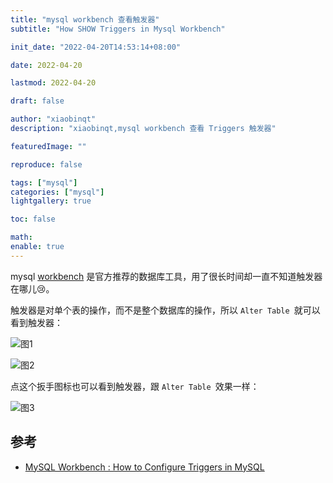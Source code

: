 ```yaml
---
title: "mysql workbench 查看触发器"
subtitle: "How SHOW Triggers in Mysql Workbench"

init_date: "2022-04-20T14:53:14+08:00"

date: 2022-04-20

lastmod: 2022-04-20

draft: false

author: "xiaobinqt"
description: "xiaobinqt,mysql workbench 查看 Triggers 触发器"

featuredImage: ""

reproduce: false

tags: ["mysql"]
categories: ["mysql"]
lightgallery: true

toc: false

math:
enable: true
---
```


<!-- author： xiaobinqt -->
<!-- email： xiaobinqt@163.com -->
<!-- https://xiaobinqt.github.io -->
<!-- https://www.xiaobinqt.cn -->


mysql [workbench](https://dev.mysql.com/downloads/workbench/) 是官方推荐的数据库工具，用了很长时间却一直不知道触发器在哪儿:cry:。

触发器是对单个表的操作，而不是整个数据库的操作，所以 `Alter Table `就可以看到触发器：

![图1](https://cdn.xiaobinqt.cn/xiaobinqt.io/20220420/795d688e27b34d9d8f7b512a99721148.png?imageView2/0/q/75|watermark/2/text/eGlhb2JpbnF0/font/dmlqYXlh/fontsize/1000/fill/IzVDNUI1Qg==/dissolve/52/gravity/SouthEast/dx/15/dy/15 '图1')

![图2](https://cdn.xiaobinqt.cn/xiaobinqt.io/20220420/f3c5261baeba4b99abf32e5ad9411cc3.png?imageView2/0/q/75|watermark/2/text/eGlhb2JpbnF0/font/dmlqYXlh/fontsize/1000/fill/IzVDNUI1Qg==/dissolve/52/gravity/SouthEast/dx/15/dy/15 '图2')

点这个扳手图标也可以看到触发器，跟 `Alter Table `效果一样：

![图3](https://cdn.xiaobinqt.cn/xiaobinqt.io/20220420/ac8c3ed5178346a59c61a187b398ef0b.png?imageView2/0/q/75|watermark/2/text/eGlhb2JpbnF0/font/dmlqYXlh/fontsize/1000/fill/IzVDNUI1Qg==/dissolve/52/gravity/SouthEast/dx/15/dy/15 '图3')

## 参考

+ [MySQL Workbench : How to Configure Triggers in MySQL](https://www.youtube.com/watch?v=X8o0gETy-OQ)
